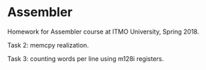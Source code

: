 # Assembler
Homework for Assembler course at ITMO University, Spring 2018.

Task 2: memcpy realization.

Task 3: counting words per line using m128i registers.
